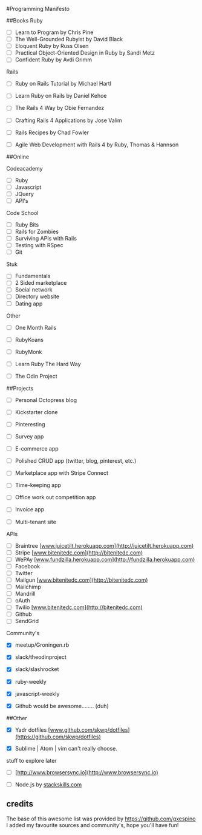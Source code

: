 #Programming Manifesto


##Books
Ruby
- [ ] Learn to Program by Chris Pine
- [ ] The Well-Grounded Rubyist by David Black
- [ ] Eloquent Ruby by Russ Olsen
- [ ] Practical Object-Oriented Design in Ruby by Sandi Metz
- [ ] Confident Ruby by Avdi Grimm

Rails
- [ ] Ruby on Rails Tutorial by Michael Hartl
- [ ] Learn Ruby on Rails by Daniel Kehoe
- [ ] The Rails 4 Way by Obie Fernandez
- [ ] Crafting Rails 4 Applications by Jose Valim
- [ ] Rails Recipes by Chad Fowler
- [ ] Agile Web Development with Rails 4 by Ruby, Thomas & Hannson

 
##Online

Codeacademy
- [ ] Ruby
- [ ] Javascript
- [ ] JQuery
- [ ] API's

Code School
- [ ] Ruby Bits
- [ ] Rails for Zombies
- [ ] Surviving APIs with Rails
- [ ] Testing with RSpec
- [ ] Git

Stuk
- [ ] Fundamentals
- [ ] 2 Sided marketplace 
- [ ] Social network 
- [ ] Directory website
- [ ] Dating app

Other
- [ ] One Month Rails
- [ ] RubyKoans
- [ ] RubyMonk
- [ ] Learn Ruby The Hard Way
- [ ] The Odin Project 



##Projects
- [ ] Personal Octopress blog 
- [ ] Kickstarter clone 
- [ ] Pinteresting
- [ ] Survey app
- [ ] E-commerce app 
- [ ] Polished CRUD app (twitter, blog, pinterest, etc.)
- [ ] Marketplace app with Stripe Connect 
- [ ] Time-keeping app
- [ ] Office work out competition app
- [ ] Invoice app
- [ ] Multi-tenant site 
 

APIs
- [ ] Braintree [www.juicetilt.herokuapp.com](http://juicetilt.herokuapp.com)
- [ ] Stripe [www.bitenitedc.com](http://bitenitedc.com)
- [ ] WePAy [www.fundzilla.herokuapp.com](http://fundzilla.herokuapp.com)
- [ ] Facebook
- [ ] Twitter
- [ ] Mailgun [www.bitenitedc.com](http://bitenitedc.com)
- [ ] Mailchimp
- [ ] Mandrill
- [ ] oAuth
- [ ] Twilio [www.bitenitedc.com](http://bitenitedc.com)
- [ ] Github
- [ ] SendGrid

Community's 
- [x] meetup/Groningen.rb
- [x] slack/theodinproject
- [x] slack/slashrocket
- [X] ruby-weekly
- [x] javascript-weekly
- [x] Github would be awesome........ (duh)


##Other
- [x] Yadr dotfiles [www.github.com/skwp/dotfiles](https://github.com/skwp/dotfiles)
- [x] Sublime | Atom | vim can't really choose. 


stuff to explore later
- [ ] [http://www.browsersync.io](http://www.browsersync.io)
- [ ] Node.js by [stackskills.com](http://stackskills.com/courses/learn-nodejs-by-building-10-projects/) 

 
## credits 
The base of this awesome list was provided by  https://github.com/gxespino 
I added my favourite sources and community's, hope you'll have fun!
